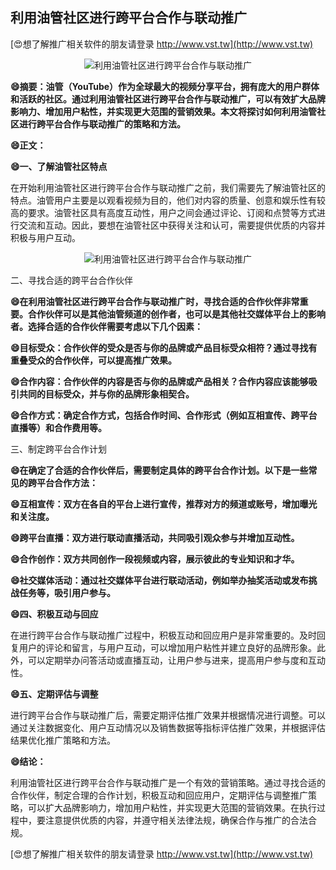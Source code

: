 ## **利用油管社区进行跨平台合作与联动推广**

[😍想了解推广相关软件的朋友请登录 http://www.vst.tw](http://www.vst.tw)

 <center><img src="https://vst.tw/MP4/tuiguang/png/2.png" alt="利用油管社区进行跨平台合作与联动推广"></center>

**😄摘要：油管（YouTube）作为全球最大的视频分享平台，拥有庞大的用户群体和活跃的社区。通过利用油管社区进行跨平台合作与联动推广，可以有效扩大品牌影响力、增加用户粘性，并实现更大范围的营销效果。本文将探讨如何利用油管社区进行跨平台合作与联动推广的策略和方法。**

**😄正文：**

**😄一、了解油管社区特点**

在开始利用油管社区进行跨平台合作与联动推广之前，我们需要先了解油管社区的特点。油管用户主要是以观看视频为目的，他们对内容的质量、创意和娱乐性有较高的要求。油管社区具有高度互动性，用户之间会通过评论、订阅和点赞等方式进行交流和互动。因此，要想在油管社区中获得关注和认可，需要提供优质的内容并积极与用户互动。

 <center><img src="https://vst.tw/MP4/tuiguang/png/7.png" alt="利用油管社区进行跨平台合作与联动推广"></center>

二、寻找合适的跨平台合作伙伴

**😄在利用油管社区进行跨平台合作与联动推广时，寻找合适的合作伙伴非常重要。合作伙伴可以是其他油管频道的创作者，也可以是其他社交媒体平台上的影响者。选择合适的合作伙伴需要考虑以下几个因素：**

**😄目标受众：合作伙伴的受众是否与你的品牌或产品目标受众相符？通过寻找有重叠受众的合作伙伴，可以提高推广效果。**

**😄合作内容：合作伙伴的内容是否与你的品牌或产品相关？合作内容应该能够吸引共同的目标受众，并与你的品牌形象相契合。**

**😄合作方式：确定合作方式，包括合作时间、合作形式（例如互相宣传、跨平台直播等）和合作费用等。**

三、制定跨平台合作计划

**😄在确定了合适的合作伙伴后，需要制定具体的跨平台合作计划。以下是一些常见的跨平台合作方法：**

**😄互相宣传：双方在各自的平台上进行宣传，推荐对方的频道或账号，增加曝光和关注度。**

**😄跨平台直播：双方进行联动直播活动，共同吸引观众参与并增加互动性。**

**😄合作创作：双方共同创作一段视频或内容，展示彼此的专业知识和才华。**

**😄社交媒体活动：通过社交媒体平台进行联动活动，例如举办抽奖活动或发布挑战任务等，吸引用户参与。**

**😄四、积极互动与回应**

在进行跨平台合作与联动推广过程中，积极互动和回应用户是非常重要的。及时回复用户的评论和留言，与用户互动，可以增加用户粘性并建立良好的品牌形象。此外，可以定期举办问答活动或直播互动，让用户参与进来，提高用户参与度和互动性。

**😄五、定期评估与调整**

进行跨平台合作与联动推广后，需要定期评估推广效果并根据情况进行调整。可以通过关注数据变化、用户互动情况以及销售数据等指标评估推广效果，并根据评估结果优化推广策略和方法。

**😄结论：**

利用油管社区进行跨平台合作与联动推广是一个有效的营销策略。通过寻找合适的合作伙伴，制定合理的合作计划，积极互动和回应用户，定期评估与调整推广策略，可以扩大品牌影响力，增加用户粘性，并实现更大范围的营销效果。在执行过程中，要注意提供优质的内容，并遵守相关法律法规，确保合作与推广的合法合规。

[😍想了解推广相关软件的朋友请登录 http://www.vst.tw](http://www.vst.tw)



